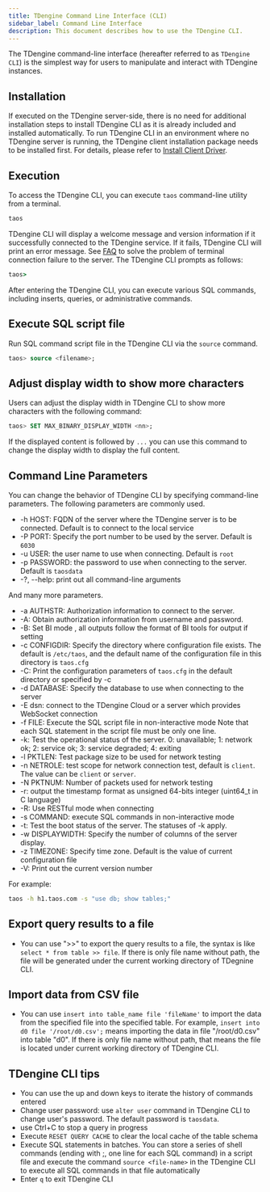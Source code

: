 ```yaml
---
title: TDengine Command Line Interface (CLI)
sidebar_label: Command Line Interface
description: This document describes how to use the TDengine CLI.
---
```


The TDengine command-line interface (hereafter referred to as `TDengine CLI`) is the simplest way for users to manipulate and interact with TDengine instances.

## Installation

If executed on the TDengine server-side, there is no need for additional installation steps to install TDengine CLI as it is already included and installed automatically. To run TDengine CLI in an environment where no TDengine server is running, the TDengine client installation package needs to be installed first. For details, please refer to [Install Client Driver](../../client-libraries/#install-client-driver).

## Execution

To access the TDengine CLI, you can execute `taos` command-line utility from a terminal.

```bash
taos
```

TDengine CLI will display a welcome message and version information if it successfully connected to the TDengine service. If it fails, TDengine CLI will print an error message. See [FAQ](../../train-faq/faq) to solve the problem of terminal connection failure to the server. The TDengine CLI prompts as follows:

```cmd
taos>
```

After entering the TDengine CLI, you can execute various SQL commands, including inserts, queries, or administrative commands.

## Execute SQL script file

Run SQL command script file in the TDengine CLI via the `source` command.

```sql
taos> source <filename>;
```

## Adjust display width to show more characters

Users can adjust the display width in TDengine CLI to show more characters with the following command:

```sql
taos> SET MAX_BINARY_DISPLAY_WIDTH <nn>;
```

If the displayed content is followed by `...` you can use this command to change the display width to display the full content.

## Command Line Parameters

You can change the behavior of TDengine CLI by specifying command-line parameters. The following parameters are commonly used.

- -h HOST: FQDN of the server where the TDengine server is to be connected. Default is to connect to the local service
- -P PORT: Specify the port number to be used by the server. Default is `6030`
- -u USER: the user name to use when connecting. Default is `root`
- -p PASSWORD: the password to use when connecting to the server. Default is `taosdata`
- -?, --help: print out all command-line arguments

And many more parameters.

- -a AUTHSTR: Authorization information to connect to the server.
- -A: Obtain authorization information from username and password.
- -B: Set BI mode , all outputs follow the format of BI tools for output if setting
- -c CONFIGDIR: Specify the directory where configuration file exists. The default is `/etc/taos`, and the default name of the configuration file in this directory is `taos.cfg`
- -C: Print the configuration parameters of `taos.cfg` in the default directory or specified by -c
- -d DATABASE: Specify the database to use when connecting to the server
- -E dsn: connect to the TDengine Cloud or a server which provides WebSocket connection
- -f FILE: Execute the SQL script file in non-interactive mode Note that each SQL statement in the script file must be only one line.
- -k: Test the operational status of the server. 0: unavailable; 1: network ok; 2: service ok; 3: service degraded; 4: exiting
- -l PKTLEN: Test package size to be used for network testing
- -n NETROLE: test scope for network connection test, default is `client`. The value can be `client` or `server`.
- -N PKTNUM: Number of packets used for network testing
- -r: output the timestamp format as unsigned 64-bits integer (uint64_t in C language)
- -R: Use RESTful mode when connecting
- -s COMMAND: execute SQL commands in non-interactive mode
- -t: Test the boot status of the server. The statuses of -k apply.
- -w DISPLAYWIDTH: Specify the number of columns of the server display.
- -z TIMEZONE: Specify time zone. Default is the value of current configuration file
- -V: Print out the current version number

For example:

```bash
taos -h h1.taos.com -s "use db; show tables;"
```

## Export query results to a file

- You can use ">>" to export the query results to a file, the syntax is like `select * from table >> file`. If there is only file name without path, the file will be generated under the current working directory of TDegnine CLI.

## Import data from CSV file

- You can use `insert into table_name file 'fileName'` to import the data from the specified file into the specified table. For example, `insert into d0 file '/root/d0.csv';` means importing the data in file "/root/d0.csv" into table "d0". If there is only file name without path, that means the file is located under current working directory of TDengine CLI. 

## TDengine CLI tips

- You can use the up and down keys to iterate the history of commands entered
- Change user password: use `alter user` command in TDengine CLI to change user's password. The default password is `taosdata`.
- use Ctrl+C to stop a query in progress
- Execute `RESET QUERY CACHE` to clear the local cache of the table schema
- Execute SQL statements in batches. You can store a series of shell commands (ending with ;, one line for each SQL command) in a script file and execute the command `source <file-name>` in the TDengine CLI to execute all SQL commands in that file automatically
- Enter `q` to exit TDengine CLI

  

